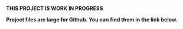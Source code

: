 <b>THIS PROJECT IS WORK IN PROGRESS<b/>

Project files are large for Github. You can find them in the link below.

